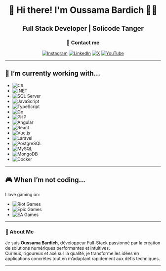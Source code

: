 <div align="center">

# 👋 Hi there! I'm Oussama Bardich 👨‍💻  
## **Full Stack Developer | Solicode Tanger**

### 📇 Contact me

[![Instagram](https://img.shields.io/badge/Instagram-%23E4405F.svg?style=flat-square&logo=Instagram&logoColor=white)](https://www.instagram.com/brc.m1/)
[![LinkedIn](https://img.shields.io/badge/LinkedIn-%230077B5.svg?style=flat-square&logo=linkedin&logoColor=white)](https://linkedin.com/in/oussamabardich)
[![X](https://img.shields.io/badge/X-%23000000.svg?style=flat-square&logo=X&logoColor=white)](https://x.com/BardichMouad)
[![YouTube](https://img.shields.io/badge/YouTube-%23FF0000.svg?style=flat-square&logo=YouTube&logoColor=white)](https://youtube.com/@oussamabardich)

</div>

---

## 🔭 I’m currently working with...

- ![C#](https://img.shields.io/badge/c%23-%23239120.svg?style=flat-square&logo=c-sharp&logoColor=white)
- ![.NET](https://img.shields.io/badge/.NET-512BD4?style=flat-square&logo=dotnet&logoColor=white)
- ![SQL Server](https://img.shields.io/badge/SQL%20Server-%23CC2927.svg?style=flat-square&logo=microsoft-sql-server&logoColor=white)
- ![JavaScript](https://img.shields.io/badge/javascript-%23323330.svg?style=flat-square&logo=javascript&logoColor=%23F7DF1E)
- ![TypeScript](https://img.shields.io/badge/typescript-%23007ACC.svg?style=flat-square&logo=typescript&logoColor=white)
- ![Go](https://img.shields.io/badge/go-%2300ADD8.svg?style=flat-square&logo=go&logoColor=white)
- ![PHP](https://img.shields.io/badge/php-%23777BB4.svg?style=flat-square&logo=php&logoColor=white)
- ![Angular](https://img.shields.io/badge/angular-%23DD0031.svg?style=flat-square&logo=angular&logoColor=white)
- ![React](https://img.shields.io/badge/react-%2320232a.svg?style=flat-square&logo=react&logoColor=%2361DAFB)
- ![Vue.js](https://img.shields.io/badge/vue.js-%2335495e.svg?style=flat-square&logo=vuedotjs&logoColor=%234FC08D)
- ![Laravel](https://img.shields.io/badge/laravel-%23FF2D20.svg?style=flat-square&logo=laravel&logoColor=white)
- ![PostgreSQL](https://img.shields.io/badge/postgres-%23316192.svg?style=flat-square&logo=postgresql&logoColor=white)
- ![MySQL](https://img.shields.io/badge/mysql-4479A1.svg?style=flat-square&logo=mysql&logoColor=white)
- ![MongoDB](https://img.shields.io/badge/MongoDB-%234ea94b.svg?style=flat-square&logo=mongodb&logoColor=white)
- ![Docker](https://img.shields.io/badge/docker-%230db7ed.svg?style=flat-square&logo=docker&logoColor=white)

---

## 🎮 When I’m not coding...

I love gaming on:

- ![Riot Games](https://img.shields.io/badge/Riot%20Games-D32936?style=flat-square&logo=riot-games&logoColor=white)
- ![Epic Games](https://img.shields.io/badge/Epic%20Games-313131?style=flat-square&logo=epic-games&logoColor=white)
- ![EA Games](https://img.shields.io/badge/EA-%23000000.svg?style=flat-square&logo=ea&logoColor=white)

---

### 💬 About Me

Je suis **Oussama Bardich**, développeur Full-Stack passionné par la création de solutions numériques performantes et intuitives.  
Curieux, rigoureux et axé sur la qualité, je transforme les idées en applications concrètes tout en m’adaptant rapidement aux défis techniques.

---

